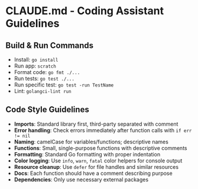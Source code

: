 # CLAUDE.md - Coding Assistant Guidelines

## Build & Run Commands
- Install: `go install`
- Run app: `scratch`
- Format code: `go fmt ./...`
- Run tests: `go test ./...`
- Run specific test: `go test -run TestName`
- Lint: `golangci-lint run`

## Code Style Guidelines
- **Imports**: Standard library first, third-party separated with comment
- **Error handling**: Check errors immediately after function calls with `if err != nil`
- **Naming**: camelCase for variables/functions; descriptive names
- **Functions**: Small, single-purpose functions with descriptive comments
- **Formatting**: Standard Go formatting with proper indentation
- **Color logging**: Use `info`, `warn`, `fatal` color helpers for console output
- **Resource cleanup**: Use `defer` for file handles and similar resources
- **Docs**: Each function should have a comment describing purpose
- **Dependencies**: Only use necessary external packages